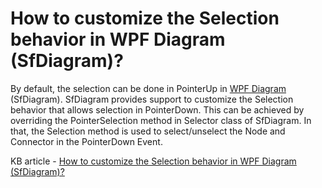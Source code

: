 # How to customize the Selection behavior in WPF Diagram (SfDiagram)?

By default, the selection can be done in PointerUp in [WPF Diagram](https://www.syncfusion.com/wpf-controls/diagram) (SfDiagram). SfDiagram provides support to customize the Selection behavior that allows selection in PointerDown. This can be achieved by overriding the PointerSelection method in Selector class of SfDiagram. In that, the Selection method is used to select/unselect the Node and Connector in the PointerDown Event. 

KB article - [How to customize the Selection behavior in WPF Diagram (SfDiagram)?](https://www.syncfusion.com/kb/7457/how-to-customize-the-selection-behavior-in-wpf-diagram-sfdiagram)
